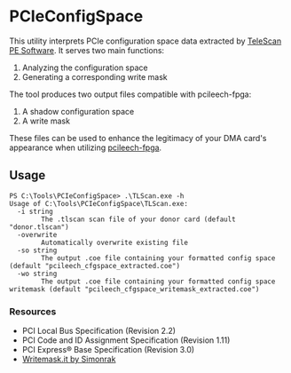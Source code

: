 # PCIeConfigSpace

This utility interprets PCIe configuration space data extracted by [TeleScan PE Software](https://www.teledynelecroy.com/protocolanalyzer/pci-express/telescan-pe-software). It serves two main functions:

1. Analyzing the configuration space
2. Generating a corresponding write mask

The tool produces two output files compatible with pcileech-fpga:

1. A shadow configuration space
2. A write mask

These files can be used to enhance the legitimacy of your DMA card's appearance when utilizing [pcileech-fpga](https://github.com/ufrisk/pcileech-fpga).

## Usage

```shell
PS C:\Tools\PCIeConfigSpace> .\TLScan.exe -h
Usage of C:\Tools\PCIeConfigSpace\TLScan.exe:
  -i string
        The .tlscan scan file of your donor card (default "donor.tlscan")
  -overwrite
        Automatically overwrite existing file
  -so string
        The output .coe file containing your formatted config space (default "pcileech_cfgspace_extracted.coe")
  -wo string
        The output .coe file containing your formatted config space writemask (default "pcileech_cfgspace_writemask_extracted.coe")
```

### Resources

- PCI Local Bus Specification (Revision 2.2)
- PCI Code and ID Assignment Specification (Revision 1.11)
- PCI Express® Base Specification (Revision 3.0)
- [Writemask.it by Simonrak](https://github.com/Simonrak/writemask.it)
